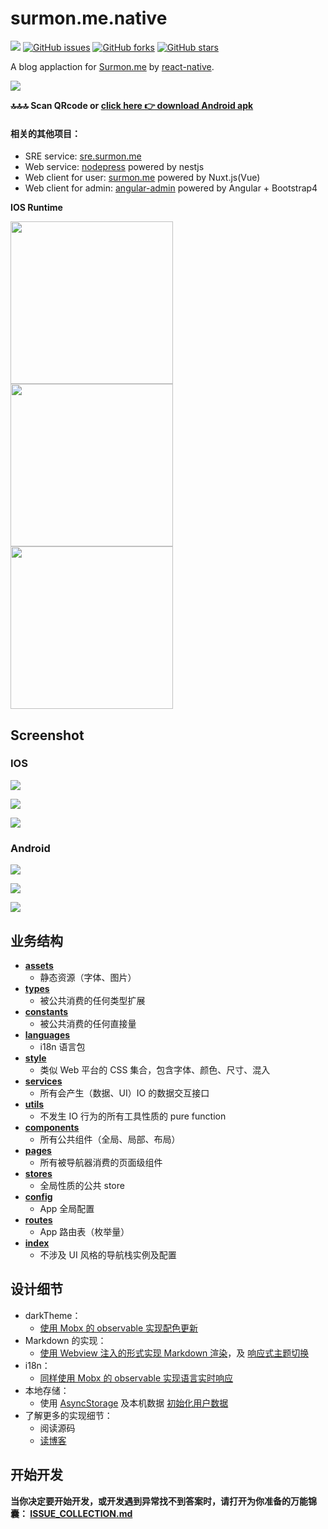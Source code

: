 # surmon.me.native 

[![](https://badge.juejin.im/entry/58e53578a0bb9f0069055b23/likes.svg?style=flat-square)](https://juejin.im/entry/58e53578a0bb9f0069055b23/detail)
[![GitHub issues](https://img.shields.io/github/issues/surmon-china/surmon.me.native.svg?style=flat-square)](https://github.com/surmon-china/surmon.me.native/issues)
[![GitHub forks](https://img.shields.io/github/forks/surmon-china/surmon.me.native.svg?style=flat-square)](https://github.com/surmon-china/surmon.me.native/network)
[![GitHub stars](https://img.shields.io/github/stars/surmon-china/surmon.me.native.svg?style=flat-square)](https://github.com/surmon-china/surmon.me.native/stargazers)

A blog applaction for [Surmon.me](https://surmon.me) by [react-native](https://github.com/facebook/react-native).

![](https://raw.githubusercontent.com/surmon-china/surmon.me.native/master/dist/download-url.png)

**🔝🔝🔝 Scan QRcode or [click here 👉 download Android apk](https://raw.githubusercontent.com/surmon-china/surmon.me.native/master/dist/surmon.me.apk)**

#### 相关的其他项目：
- SRE service: [sre.surmon.me](https://github.com/surmon-china/sre.surmon.me)
- Web service: [nodepress](https://github.com/surmon-china/nodepress) powered by nestjs
- Web client for user: [surmon.me](https://github.com/surmon-china/surmon.me) powered by Nuxt.js(Vue)
- Web client for admin: [angular-admin](https://github.com/surmon-china/angular-admin) powered by Angular + Bootstrap4

**IOS Runtime**

<a style="flex: 1" href="https://raw.githubusercontent.com/surmon-china/surmon.me.native/master/screenshots/g-1.gif" target="_blank">
  <img src="https://raw.githubusercontent.com/surmon-china/surmon.me.native/master/screenshots/g-1.gif" width="260px" />
</a>

<a href="https://raw.githubusercontent.com/surmon-china/surmon.me.native/master/screenshots/g-2.gif" target="_blank">
  <img src="https://raw.githubusercontent.com/surmon-china/surmon.me.native/master/screenshots/g-2.gif" width="260px" />
</a>

<a href="https://raw.githubusercontent.com/surmon-china/surmon.me.native/master/screenshots/g-3.gif" target="_blank">
  <img src="https://raw.githubusercontent.com/surmon-china/surmon.me.native/master/screenshots/g-3.gif" width="260px" />
</a>

## Screenshot

### IOS

![](https://raw.githubusercontent.com/surmon-china/surmon.me.native/master/screenshots/ios/p-1.jpg)

![](https://raw.githubusercontent.com/surmon-china/surmon.me.native/master/screenshots/ios/p-2.jpg)

![](https://raw.githubusercontent.com/surmon-china/surmon.me.native/master/screenshots/ios/p-3.jpg)

### Android

![](https://raw.githubusercontent.com/surmon-china/surmon.me.native/master/screenshots/android/p-1.jpg)

![](https://raw.githubusercontent.com/surmon-china/surmon.me.native/master/screenshots/android/p-2.jpg)

![](https://raw.githubusercontent.com/surmon-china/surmon.me.native/master/screenshots/android/p-3.jpg)


## 业务结构
- **[assets](https://github.com/surmon-china/surmon.me.native/tree/master/src/assets)**
   + 静态资源（字体、图片）
- **[types](https://github.com/surmon-china/surmon.me.native/tree/master/src/types)**
   + 被公共消费的任何类型扩展
- **[constants](https://github.com/surmon-china/surmon.me.native/tree/master/src/constants)**
   + 被公共消费的任何直接量
- **[languages](https://github.com/surmon-china/surmon.me.native/tree/master/src/languages)** 
   + i18n 语言包
- **[style](https://github.com/surmon-china/surmon.me.native/tree/master/src/style)**
   + 类似 Web 平台的 CSS 集合，包含字体、颜色、尺寸、混入
- **[services](https://github.com/surmon-china/surmon.me.native/tree/master/src/services)**
   + 所有会产生（数据、UI）IO 的数据交互接口
- **[utils](https://github.com/surmon-china/surmon.me.native/tree/master/src/utils)**
   + 不发生 IO 行为的所有工具性质的 pure function
- **[components](https://github.com/surmon-china/surmon.me.native/tree/master/src/components)**
   + 所有公共组件（全局、局部、布局）
- **[pages](https://github.com/surmon-china/surmon.me.native/tree/master/src/pages)**
   + 所有被导航器消费的页面级组件
- **[stores](https://github.com/surmon-china/surmon.me.native/tree/master/src/stores)**
   + 全局性质的公共 store
- **[config](https://github.com/surmon-china/surmon.me.native/blob/master/src/config.ts)**
   + App 全局配置
- **[routes](https://github.com/surmon-china/surmon.me.native/blob/master/src/routes.ts)**
   + App 路由表（枚举量）
- **[index](https://github.com/surmon-china/surmon.me.native/blob/master/src/index.tsx)**
   + 不涉及 UI 风格的导航栈实例及配置

## 设计细节
- darkTheme：
   + [使用 Mobx 的 observable 实现配色更新](https://github.com/surmon-china/surmon.me.native/blob/master/src/style/colors.ts#L83)
- Markdown 的实现：
   + [使用 Webview 注入的形式实现 Markdown 渲染](https://github.com/surmon-china/surmon.me.native/blob/master/src/components/common/markdown/index.tsx#L47)，及 [响应式主题切换](https://github.com/surmon-china/surmon.me.native/blob/master/src/components/common/markdown/styles.ts#L13)
- i18n：
   + [同样使用 Mobx 的 observable 实现语言实时响应](https://github.com/surmon-china/surmon.me.native/blob/master/src/services/i18n.ts#L51)
- 本地存储：
  + 使用 [AsyncStorage](https://github.com/surmon-china/surmon.me.native/blob/master/src/services/storage.ts) 及本机数据 [初始化用户数据](https://github.com/surmon-china/surmon.me.native/blob/master/src/stores/option.ts#L24)
- 了解更多的实现细节：
   + 阅读源码
   + [读博客](https://surmon.me/article/145)

## 开始开发

**当你决定要开始开发，或开发遇到异常找不到答案时，请打开为你准备的万能锦囊： [ISSUE_COLLECTION.md](https://github.com/surmon-china/surmon.me.native/blob/master/ISSUE_COLLECTION.md)**
